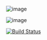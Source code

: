![image](https://github.com/dopcn/HotDaily/blob/master/images/5_5upload1.jpg)

![image](https://github.com/dopcn/HotDaily/blob/master/images/5_5upload2.jpg)

[![Build Status](https://travis-ci.org/dopcn/HotDaily.svg?branch=master)](https://travis-ci.org/dopcn/HotDaily)


